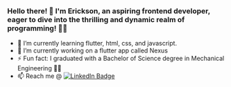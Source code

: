 ### Hello there! 🎉 I'm Erickson, an aspiring frontend developer, eager to dive into the thrilling and dynamic realm of programming! 🚀🌐

- 🌱 I’m currently learning flutter, html, css, and javascript.
- 🔭 I’m currently working on a flutter app called Nexus
- ⚡ Fun fact: I graduated with a Bachelor of Science degree in Mechanical Engineering 👨‍🏭
- 📫 Reach me @ [![LinkedIn Badge](https://img.shields.io/badge/LinkedIn-0077B5?style=for-the-badge&logo=linkedin&logoColor=white)](https://www.linkedin.com/in/ericksonguinto/)
<!--
**sonyerg/sonyerg** is a ✨ _special_ ✨ repository because its `README.md` (this file) appears on your GitHub profile.

Here are some ideas to get you started:

- 🔭 I’m currently working on ...
- 🌱 I’m currently learning ...
- 👯 I’m looking to collaborate on ...
- 🤔 I’m looking for help with ...
- 💬 Ask me about ...
- 📫 How to reach me: ...
- 😄 Pronouns: ...
- ⚡ Fun fact: ...
-->
